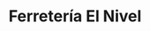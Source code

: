 ---
title: "Ferretería El Nivel"
url: /zona-19-ciudad-de-guatemala/ferreteria-el-nivel/
shop: hardware
---